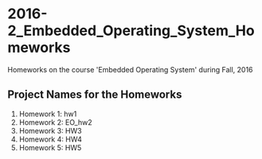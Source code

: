 # 2016-2_Embedded_Operating_System_Homeworks
Homeworks on the course 'Embedded Operating System' during Fall, 2016
## Project Names for the Homeworks
1. Homework 1: hw1
2. Homework 2: EO_hw2
3. Homework 3: HW3
4. Homework 4: HW4
5. Homework 5: HW5
